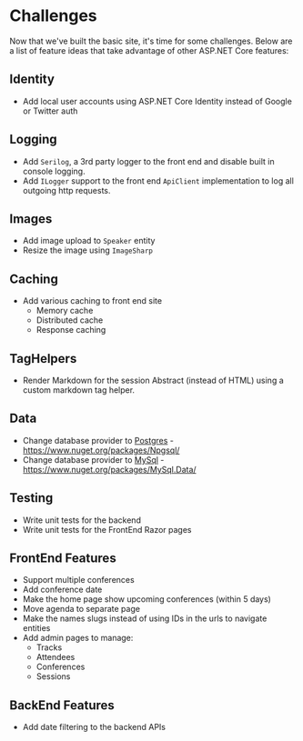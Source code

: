 # Challenges

Now that we've built the basic site, it's time for some challenges. Below are a list of feature ideas that take advantage of other ASP.NET Core features:

## Identity
 - Add local user accounts using ASP.NET Core Identity instead of Google or Twitter auth

## Logging
- Add `Serilog`, a 3rd party logger to the front end and disable built in console logging.
- Add `ILogger` support to the front end `ApiClient` implementation to log all outgoing http requests.

## Images
 - Add image upload to `Speaker` entity
 - Resize the image using `ImageSharp`

## Caching
 - Add various caching to front end site
    - Memory cache
    - Distributed cache
    - Response caching

## TagHelpers
- Render Markdown for the session Abstract (instead of HTML) using a custom markdown tag helper.

## Data
 - Change database provider to [Postgres](https://www.postgresql.org/) - https://www.nuget.org/packages/Npgsql/
 - Change database provider to [MySql](https://www.mysql.com/) - https://www.nuget.org/packages/MySql.Data/
 
## Testing
 - Write unit tests for the backend
 - Write unit tests for the FrontEnd Razor pages

## FrontEnd Features
- Support multiple conferences
 - Add conference date
 - Make the home page show upcoming conferences (within 5 days)
 - Move agenda to separate page
- Make the names slugs instead of using IDs in the urls to navigate entities
- Add admin pages to manage:
  - Tracks
  - Attendees
  - Conferences
  - Sessions
  
## BackEnd Features
 - Add date filtering to the backend APIs
